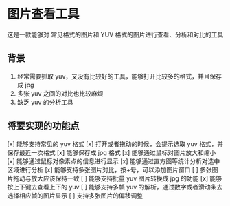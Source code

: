 # 图片查看工具

这是一款能够对 常见格式的图片和 YUV 格式的图片进行查看、分析和对比的工具

## 背景

1. 经常需要抓取 yuv，又没有比较好的工具，能够打开比较多的格式，并且保存成 jpg
2. 多张 yuv 之间的对比也比较麻烦
3. 缺乏 yuv 的分析工具

## 将要实现的功能点

[x] 能够支持常见的 yuv 格式
[x] 打开或者拖动的时候，会提示选取 yuv 格式，并保存最近一次格式
[x] 能够保存成 jpg 格式
[x] 能够通过鼠标对图片放大和缩小
[x] 能够通过鼠标对像素点的信息进行显示
[x] 能够通过直方图等统计分析对选中区域进行分析
[x] 能够支持多张图片对比，按+号，可以添加图片窗口
[ ] 多张图片拖动与放大应该保持一致
[ ] 能够支持批量 yuv 图片转换成 jpg 的功能
[x] 能够按上下键去查看上下的 yuv
[ ] 能够支持多帧 yuv 的解析，通过数字或者滑动条去选择相应帧的图片显示
[ ] 支持多张图片的偏移调整
